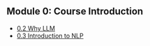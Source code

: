 ## Module 0: Course Introduction
- [0.2 Why LLM](0.2%20Why%20LLM.md)
- [0.3 Introduction to NLP](0.3%20Introduction%20to%20NLP.md)